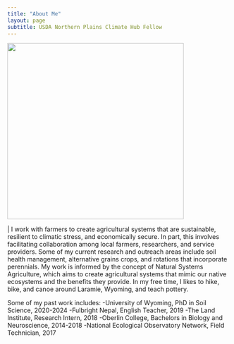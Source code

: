 ```yaml
---
title: "About Me"
layout: page
subtitle: USDA Northern Plains Climate Hub Fellow
---
```


<!--CSS styling-->
<style>
  .image-border {border: 1px solid black;}
</style>

<img src="/images/profile3.jpg" width="400" class="center">

|   I work with farmers to create agricultural systems that are sustainable, resilient to climatic stress, and economically secure. In part, this involves facilitating collaboration among local farmers, researchers, and service providers. Some of my current research and outreach areas include soil health management, alternative grains crops, and rotations that incorporate perennials. My work is informed by the concept of Natural Systems Agriculture, which aims to create agricultural systems that mimic our native ecosystems and the benefits they provide. In my free time, I likes to hike, bike, and canoe around Laramie, Wyoming, and teach pottery.

Some of my past work includes:
-University of Wyoming, PhD in Soil Science, 2020-2024
-Fulbright Nepal, English Teacher, 2019
-The Land Institute, Research Intern, 2018
-Oberlin College, Bachelors in Biology and Neuroscience, 2014-2018
-National Ecological Observatory Network, Field Technician, 2017